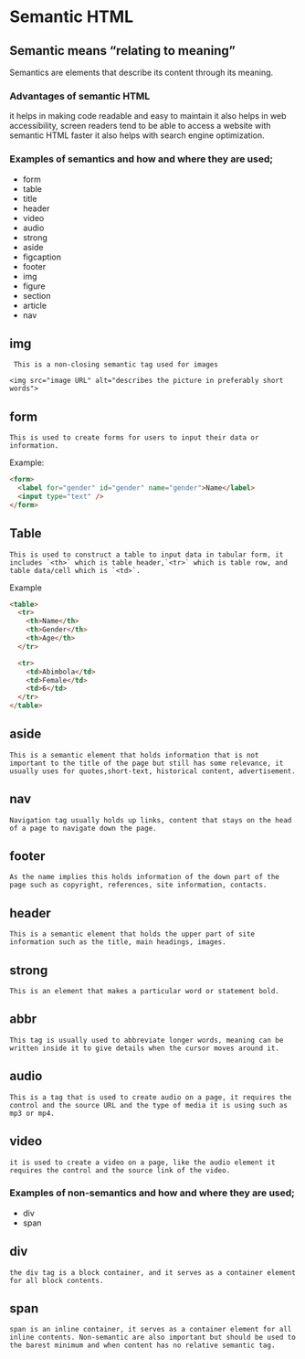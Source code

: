 # Semantic HTML

## Semantic means “relating to meaning”

Semantics are elements that describe its content through its meaning.

### Advantages of semantic HTML

it helps in making code readable and easy to maintain
it also helps in web accessibility, screen readers tend to be able to access a website with semantic HTML faster
it also helps with search engine optimization.

### Examples of semantics and how and where they are used;

- form
- table
- title
- header
- video
- audio
- strong
- aside
- figcaption
- footer
- img
- figure
- section
- article
- nav

## img

     This is a non-closing semantic tag used for images

`<img src="image URL" alt="describes the picture in preferably short words">`

## form

    This is used to create forms for users to input their data or information.

Example:

```html
<form>
  <label for="gender" id="gender" name="gender">Name</label>
  <input type="text" />
</form>
```

## Table

    This is used to construct a table to input data in tabular form, it includes `<th>` which is table header,`<tr>` which is table row, and table data/cell which is `<td>`.

Example

```html
<table>
  <tr>
    <th>Name</th>
    <th>Gender</th>
    <th>Age</th>
  </tr>

  <tr>
    <td>Abimbola</td>
    <td>Female</td>
    <td>6</td>
  </tr>
</table>
```

## aside

    This is a semantic element that holds information that is not important to the title of the page but still has some relevance, it usually uses for quotes,short-text, historical content, advertisement.

## nav

    Navigation tag usually holds up links, content that stays on the head of a page to navigate down the page.

## footer

    As the name implies this holds information of the down part of the page such as copyright, references, site information, contacts.

## header

    This is a semantic element that holds the upper part of site information such as the title, main headings, images.

## strong

    This is an element that makes a particular word or statement bold.

## abbr

    This tag is usually used to abbreviate longer words, meaning can be written inside it to give details when the cursor moves around it.

## audio

    This is a tag that is used to create audio on a page, it requires the control and the source URL and the type of media it is using such as mp3 or mp4.

## video

    it is used to create a video on a page, like the audio element it requires the control and the source link of the video.

### Examples of non-semantics and how and where they are used;

- div
- span

## div

    the div tag is a block container, and it serves as a container element for all block contents.

## span

    span is an inline container, it serves as a container element for all inline contents. Non-semantic are also important but should be used to the barest minimum and when content has no relative semantic tag.
